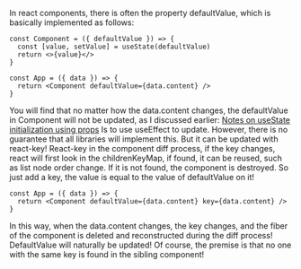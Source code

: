 In react components, there is often the property defaultValue, which is basically implemented as follows:
```tsx
const Component = ({ defaultValue }) => {
  const [value, setValue] = useState(defaultValue)
  return <>{value}</>
}

const App = ({ data }) => {
  return <Component defaultValue={data.content} />
}
```
You will find that no matter how the data.content changes, the defaultValue in Component will not be updated, as I discussed earlier:
[Notes on useState initialization using props](/blog/React原理/useState使用props初始化的注意点)
Is to use useEffect to update. However, there is no guarantee that all libraries will implement this.
But it can be updated with react-key!
React-key in the component diff process, if the key changes, react will first look in the childrenKeyMap, if found, it can be reused, such as list node order change. If it is not found, the component is destroyed.
So just add a key, the value is equal to the value of defaultValue on it!
```tsx
const App = ({ data }) => {
  return <Component defaultValue={data.content} key={data.content} />
}
```
In this way, when the data.content changes, the key changes, and the fiber of the component is deleted and reconstructed during the diff process! DefaultValue will naturally be updated! Of course, the premise is that no one with the same key is found in the sibling component!